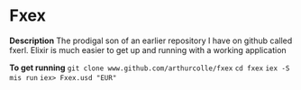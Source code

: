 Fxex
====

**Description**
The prodigal son of an earlier repository I have on github called fxerl.
Elixir is much easier to get up and running with a working application

**To get running**
```git clone www.github.com/arthurcolle/fxex```
```cd fxex```
```iex -S mis run```
```iex> Fxex.usd "EUR"```
